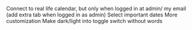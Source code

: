 Connect to real life calendar, but only when logged in at admin/ my email (add extra tab when logged in as admin)
Select important dates
More customization
Make dark/light into toggle switch without words
